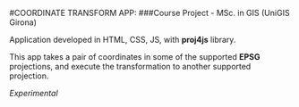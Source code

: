 #COORDINATE TRANSFORM APP:
###Course Project - MSc. in GIS (UniGIS Girona)

Application developed in HTML, CSS, JS, with **proj4js** library.

This app takes a pair of coordinates in some of the supported **EPSG** projections, and execute the transformation to another supported projection. 

*Experimental*
